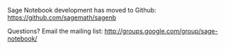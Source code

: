 Sage Notebook development has moved to Github: https://github.com/sagemath/sagenb

Questions?  Email the mailing list: http://groups.google.com/group/sage-notebook/